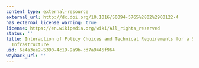 ```yaml
---
content_type: external-resource
external_url: http://dx.doi.org/10.1016/S0094-5765%2802%2900122-4
has_external_license_warning: true
license: https://en.wikipedia.org/wiki/All_rights_reserved
status: ''
title: Interaction of Policy Choices and Technical Requirements for a Space Transportation
  Infrastructure
uid: 6e4a3ee2-5390-4c19-9a9b-cd7a9445f964
wayback_url: ''
---
```

